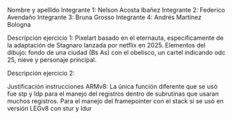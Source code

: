 Nombre y apellido 
Integrante 1: Nelson Acosta Ibañez
Integrante 2: Federico Avendaño
Integrante 3: Bruna Grosso
Integrante 4: Andrés Martínez Bologna


Descripción ejercicio 1: 
Pixelart basado en el eternauta, especificamente de la adaptación de Stagnaro lanzada por netflix en 2025. Elementos del dibujo: fondo de una ciudad (Bs As) con el obelisco, un cartel indicando odc 25, nieve y personaje principal.

Descripción ejercicio 2:


Justificación instrucciones ARMv8:
La única función diferente que se usó fue stp y ldp para el manejo del registros dentro de subrutinas que usaran muchos registros. Para el manejo del framepointer con el stack si se usó en versión LEGv8 con stur y ldur

